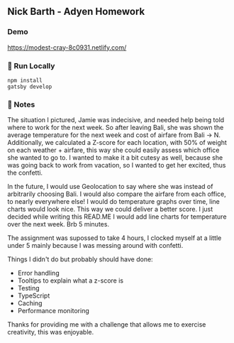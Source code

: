 ## Nick Barth - Adyen Homework

### Demo

https://modest-cray-8c0931.netlify.com/

### 🚀 Run Locally
    npm install
    gatsby develop

### 🦀 Notes
The situation I pictured, Jamie was indecisive, and needed help being told where to work for the next week.  So after leaving Bali, she was shown the average temperature for the next week and cost of airfare from Bali -> N.  Additionally, we calculated a Z-score for each location, with 50% of weight on each weather + airfare, this way she could easily assess which office she wanted to go to.  I wanted to make it a bit cutesy as well, because she was going back to work from vacation, so I wanted to get her excited, thus the confetti.

In the future, I would use Geolocation to say where she was instead of arbitrarily choosing Bali.  I would also compare the airfare from each office, to nearly everywhere else!  I would do temperature graphs over time, line charts would look nice.  This way we could deliver a better score.  I just decided while writing this READ.ME I would add line charts for temperature over the next week. Brb 5 minutes.

The assignment was supossed to take 4 hours, I clocked myself at a little under 5 mainly because I was messing around with confetti.

Things I didn't do but probably should have done:
 * Error handling
 * Tooltips to explain what a z-score is
 * Testing
 * TypeScript
 * Caching
 * Performance monitoring

Thanks for providing me with a challenge that allows me to exercise creativity, this was enjoyable.



